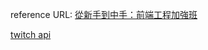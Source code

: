reference URL: [從新手到中手：前端工程加強班](https://github.com/aszx87410/frontend-intermediate-course)

[twitch api](https://dev.twitch.tv/docs/v5/reference/streams/)